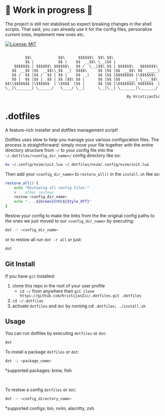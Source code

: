 # :construction: Work in progress :construction:

The project is still not stabilised so expect breaking changes in the shell scripts. That said, you can already use it for the config files, personalize current ones, implement new ones etc.

[![License: MIT](https://img.shields.io/badge/License-MIT-yellow.svg)](https://opensource.org/licenses/MIT)

```text
                                                                      
         $$\            $$\      $$$$$$\  $$\ $$\                     
         $$ |           $$ |    $$  __$$\ \__|$$ |                    
    $$$$$$$ | $$$$$$\ $$$$$$\   $$ /  \__|$$\ $$ | $$$$$$\   $$$$$$$\ 
   $$  __$$ |$$  __$$\\_$$  _|  $$$$\     $$ |$$ |$$  __$$\ $$  _____|
   $$ /  $$ |$$ /  $$ | $$ |    $$  _|    $$ |$$ |$$$$$$$$ |\$$$$$$\  
   $$ |  $$ |$$ |  $$ | $$ |$$\ $$ |      $$ |$$ |$$   ____| \____$$\ 
$$\\$$$$$$$ |\$$$$$$  | \$$$$  |$$ |      $$ |$$ |\$$$$$$$\ $$$$$$$  |
\__|\_______| \______/   \____/ \__|      \__|\__| \_______|\_______/ 
                                                                      
                                                       By KristijanZic
```

# .dotfiles

A feature-rich installer and dotfiles management script!

Dotfiles uses stow to help you manage your various configuration files.
The process is straightforward: simply move your file together with the entire directory structure from `~/` to your config file into the `~/.dotfiles/<config_dir_name>/` config directory like so:

```sh
mv ~/.config/nvim/init.lua ~/.dotfiles/nvim/.config/nvim/init.lua
```

Then add your `<config_dir_name>` to `restorw_all()` in the `install.sh` like so:

```sh
restorw_all() {
    echo "Restowing all config files:"
    # ...other restows 
    restow <config_dir_name>
    echo "....${Green}DONE${Style_Off}"
}
```

Restow your config to make the links from the the original config paths to the ones we just moved to our `<config_dir_name>` by executing:

```sh
dot -r <config_dir_name>
```

or to restow all run `dot -r all` or just:

```sh
dot
```

## Git Install

If you have `git` installed:

1. clone this repo in the root of your user profile
    - `cd ~/` from anywhere then `git clone https://github.com/KristijanZic/.dotfiles.git .dotfiles`
1. `cd ~/.dotfiles`
1. activate `dotfiles` and `dot` by running cd `.dotfiles; ./install.sh`

## Usage

You can run dotfiles by executing `dotfiles` or `dot`:

```sh
dot
```

To install a package `dotfiles` or `dot`:

```sh
dot -i <package_name>
```

*supported packages: brew, fish

</br>

To restow a config `dotfiles` or `dot`:

```sh
dot -r <config_directory_name>
```

*supported configs: bin, nvim, alacritty, zsh
